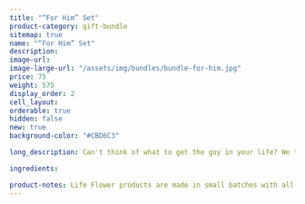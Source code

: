 ```yaml
---
title: "“For Him” Set"
product-category: gift-bundle
sitemap: true
name: "“For Him” Set"
description:
image-url:
image-large-url: "/assets/img/bundles/bundle-for-him.jpg"
price: 75
weight: 575
display_order: 2
cell_layout:
orderable: true
hidden: false
new: true
background-color: "#CBD6C3"

long_description: Can't think of what to get the guy in your life? We took the guess work out and formulated this package specifically based on what our male customers enjoy the most. Includes a Sativa bath bomb, Sat Nam Bath Crystals and the Extra Strength Med Stick. Originally priced at $90, discounted to $75!

ingredients:

product-notes: Life Flower products are made in small batches with all-natural and boutique ingredients. Most orders are processed within 3 days of being placed.
---
```

